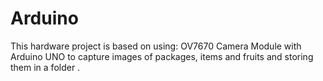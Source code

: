 # Arduino
This hardware project is based on using: OV7670 Camera Module with Arduino UNO to capture images of packages, items and fruits and storing them in a folder . 

